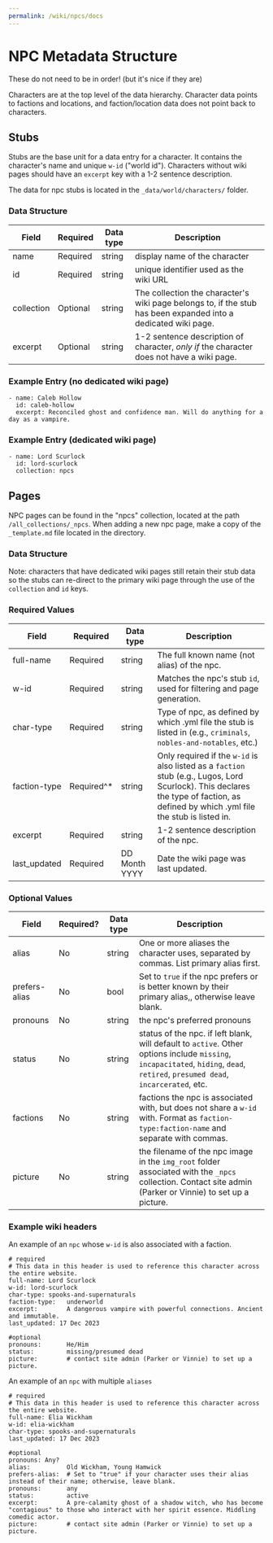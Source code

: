```yaml
---
permalink: /wiki/npcs/docs
---
```


# NPC Metadata Structure

These do not need to be in order! (but it's nice if they are)

Characters are at the top level of the data hierarchy. Character data points to factions and locations, and faction/location data does not point back to characters.

## Stubs

Stubs are the base unit for a data entry for a character. It contains the character's name and unique `w-id` ("world id"). Characters without wiki pages should have an `excerpt` key with a 1-2 sentence description.

The data for npc stubs is located in the `_data/world/characters/` folder.

### Data Structure
| Field | Required | Data type| Description |
|-|-|-|-|
| name | Required | string | display name of the character |
| id   | Required | string | unique identifier used as the wiki URL |
| collection | Optional | string | The collection the character's wiki page belongs to, if the stub has been expanded into a dedicated wiki page. |
| excerpt | Optional | string | 1-2 sentence description of character, *only if* the character does not have a wiki page.|

### Example Entry (no dedicated wiki page)
```
- name: Caleb Hollow
  id: caleb-hollow
  excerpt: Reconciled ghost and confidence man. Will do anything for a day as a vampire.
```
### Example Entry (dedicated wiki page)
```
- name: Lord Scurlock
  id: lord-scurlock
  collection: npcs
```

## Pages
NPC pages can be found in the "npcs" collection, located at the path `/all_collections/_npcs`. When adding a new npc page, make a copy of the `_template.md` file located in the directory.

### Data Structure

Note: characters that have dedicated wiki pages still retain their stub data so the stubs can re-direct to the primary wiki page through the use of the `collection` and `id` keys.

### Required Values
| Field | Required | Data type| Description |
|-|-|-|-|
| full-name | Required | string | The full known name (not alias) of the npc. |
| w-id | Required | string | Matches the npc's stub `id`, used for filtering and page generation. |
| char-type | Required | string | Type of npc, as defined by which .yml file the stub is listed in (e.g., `criminals`, `nobles-and-notables`, etc.)    |
| faction-type | Required^\* | string | Only required if the `w-id` is also listed as a `faction` stub (e.g., Lugos, Lord Scurlock). This declares the type of faction, as defined by which .yml file the stub is listed in.  |
| excerpt | Required | string | 1-2 sentence description of the npc. |
| last_updated | Required | DD Month YYYY | Date the wiki page was last updated. |

### Optional Values
| Field | Required? | Data type| Description |
|-|-|-|-|
| alias | No | string | One or more aliases the character uses, separated by commas. List primary alias first.
| prefers-alias | No | bool | Set to `true` if the npc prefers or is better known by their primary alias,, otherwise leave blank. |
|pronouns| No | string | the npc's preferred pronouns |
| status | No | string | status of the npc. if left blank, will default to `active`. Other options include `missing`, `incapacitated`, `hiding`, `dead`, `retired`, `presumed dead`, `incarcerated`, etc. |
| factions |    No | string | factions the npc is associated with, but does not share a `w-id` with. Format as `faction-type:faction-name` and separate with commas.|
| picture | No | string | the filename of the npc image in the `img_root` folder associated with the `_npcs` collection. Contact site admin (Parker or Vinnie) to set up a picture. |

### Example wiki headers

An example of an `npc` whose `w-id` is also associated with a faction.

```
# required
# This data in this header is used to reference this character across the entire website. 
full-name: Lord Scurlock
w-id: lord-scurlock
char-type: spooks-and-supernaturals
faction-type:   underworld
excerpt:        A dangerous vampire with powerful connections. Ancient and immutable.
last_updated: 17 Dec 2023

#optional
pronouns:       He/Him
status:         missing/presumed dead 
picture:        # contact site admin (Parker or Vinnie) to set up a picture.
```

An example of an `npc` with multiple `aliases`
```
# required
# This data in this header is used to reference this character across the entire website. 
full-name: Elia Wickham
w-id: elia-wickham
char-type: spooks-and-supernaturals
last_updated: 17 Dec 2023

#optional
pronouns: Any?
alias:          Old Wickham, Young Hamwick
prefers-alias:  # Set to "true" if your character uses their alias instead of their name; otherwise, leave blank.
pronouns:       any
status:         active
excerpt:        A pre-calamity ghost of a shadow witch, who has become "contagious" to those who interact with her spirit essence. Middling comedic actor.
picture:        # contact site admin (Parker or Vinnie) to set up a picture.
```

